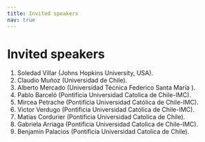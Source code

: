 ```yaml
---
title: Invited speakers
nav: true
---
```


# Invited speakers

1. Soledad Villar (Johns Hopkins University, USA).
2. Claudio Muñoz (Universidad de Chile).
3. Alberto Mercado (Universidad Técnica Federico Santa María ).
4. Pablo Barceló (Pontificia Universidad Catolica de Chile-IMC).
5. Mircea Petrache (Pontificia Universidad Católica de Chile-IMC).
6. Victor Verdugo (Pontificia Universidad Católica de Chile-IMC).
7. Matias Cordurier (Pontificia Universidad Catolica de Chile).
8. Gabriela Arriaga (Pontificia Universidad Catolica de Chile-IMC).
9. Benjamin Palacios (Pontificia Universidad Catolica de Chile).
